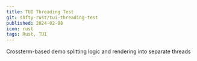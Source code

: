 ```yaml
---
title: TUI Threading Test
git: shfty-rust/tui-threading-test
published: 2024-02-08
icon: rust
tags: Rust, TUI
---
```


Crossterm-based demo splitting logic and rendering into separate threads

